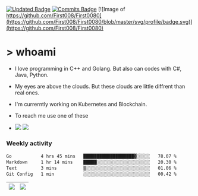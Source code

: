 [![Updated Badge](https://badges.pufler.dev/updated/First008/First008)](https://badges.pufler.dev)
[![Commits Badge](https://badges.pufler.dev/commits/monthly/First008)](https://badges.pufler.dev)
[![Image of https://github.com/First008/First0080](https://github.com/First008/First0080/blob/master/svg/profile/badge.svg)](https://github.com/First008/First0080)



<h1> > whoami </h1>

 - I love programming in C++ and Golang. But also can codes with C#, Java, Python.

 - My eyes are above the clouds. But these clouds are little diffrent than real ones.
 
 - I'm currerntly working on Kubernetes and Blockchain.

 - To reach me use one of these  

 - <a href="https://tr.linkedin.com/in/ahmet-yusuf-birinci-0650aa177" rel="nofollow"><img src="https://camo.githubusercontent.com/1ffde4ea8d2869a62cdf80282516c524e1109befc83d6339aae7a55d94ff4ae5/68747470733a2f2f696d672e736869656c64732e696f2f62616467652f2d4c696e6b6564496e2d626c61636b2e7376673f7374796c653d666f722d7468652d6261646765266c6f676f3d6c696e6b6564696e26636f6c6f72423d353535"></a> <a href="mailto:ayb84870@gmail.com"><img src="https://camo.githubusercontent.com/d8627813475689774b888084e4aebca85e1928a118533233e477c17e76420260/68747470733a2f2f696d672e736869656c64732e696f2f62616467652f656d61696c2d6331343433383f7374796c653d666f722d7468652d6261646765266c6f676f3d476d61696c266c6f676f436f6c6f723d7768697465266c696e6b3d6d61696c746f3a6675726b616e706f7274616b616c7840676d61696c2e636f6d"></a>

### Weekly activity
<!--START_SECTION:waka-->
```text
Go           4 hrs 45 mins   ███████████████████▓░░░░░   78.07 % 
Markdown     1 hr 14 mins    █████░░░░░░░░░░░░░░░░░░░░   20.30 % 
Text         3 mins          ▒░░░░░░░░░░░░░░░░░░░░░░░░   01.06 % 
Git Config   1 min           ░░░░░░░░░░░░░░░░░░░░░░░░░   00.42 % 
```
<!--END_SECTION:waka-->


|<img src="https://github-readme-stats.vercel.app/api/top-langs/?username=First008&layout=compact&theme=midnight-purple" width="410"/>|<img src="https://github-readme-stats.vercel.app/api?username=First008&show_icons=true&theme=midnight-purple"/>|
|:---:|:---:|

